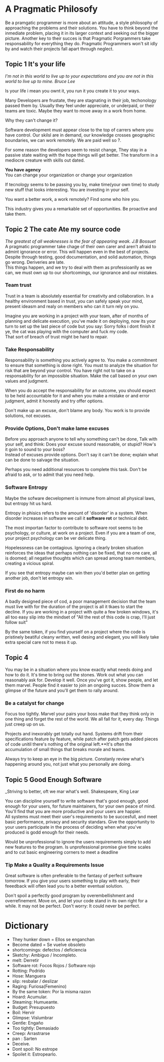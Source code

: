 # A Pragmatic Philosofy


Be a pramgatic programmer is more about an attitude, a style philosophy of approaching the problems and their solutions. You have to think beyond  the inmediate problem, placing it in its larger context and seeking out the bigger picture.
Another key to their succes is that Pragmatic Porgrammers take responsability for everything they do. Pragmatic Programmers won't sit idly by and watch their projects fall apart through neglect. 

## Topic 1 It's your life


_I'm not in this world to live up to your expectations and you are not in this world to live up to mine. Bruce Lee_

Is your life i mean you ownt it, you run it you create it to your ways.

Many Developers are frustate, they are stagnating in their job, techonology passed them by. Usually they feel under appreciate, or underpaid, or their teams are toxic. Maybe they want to move away in a work from home.

Why they can't change it?

Software development must appear close to the top of carrers where you have control. Our skilsl are in demand, our knowledge crosses geographic boundaries, we can work remotely. We are paid well so ?.

For some reason the developers seem to resist change, They stay in a passive state waiting with the hope things will get better. The transform in a mediocre creature with skills out dated.

**You have agency**
<br>
You can change your organization or change your organization

If tecnology seems to be passing you by, make time(your own time) to study new stuff that looks interesting. You are investing in your self.

You want a better work, a work remotely? Find some who hire you. 

This  industry gives you a remarkable set of opportunities. Be proactive and take them.

## Topic 2 The cate Ate my source code

_The greatest of all weaknesses is the fear of appearing weak.
J.B Bossuet_
<br>
A pragmatic programmer take chage of their own carer and aren't afraid to admint ignorance or error. This will happen even in the best of projects. Despite through testing, good documentation, and solid automation, things go wrong. Deriveries are late. 
<br>
This things happen, and we try to deal with them as professioanlly as we can, we must own up to our shortcomings, our ignorance and our mistakes.

### Team trust

Trust in a team is absolutely essential for creativity and collaboration. In a healthy environment based in trust, you can safely speak your mind, present ideasm and realy on members who can it turn rely on you. 

Imagine you are working in a project with your team, after of months of planning and delicate execution, you've made it on deploying, now its your turn to set up the last piece of code but you say: Sorry folks i dont finish it ye, the cat was playing with the computer and fuck my code. 
<br>
That sort of breach of trust might be hard to repair.

### Take Responsability 

Responsability is something you actively agree to. You make a commitment to ensure that something is done right. You must to analyze the situation for risk that are beyond your control. You have right not to take on a responsability for an impossible situation. Make the call based on your own values and judgment.


When you do accept the responsability for an outcome, you should expect to be held accountable for it and when you make a mistake or and error judgment, admit it honestly and try offer options.

Don't make up an excuse, don't blame any body. You work is to provide solutions, not excuses.

### Provide Options, Don't make lame excuses

Before you approach anyone to tell why something can't be done, Talk with your self, and think: Does your excuse sound reasonable, or stupid? How's it goin to sound to your boss?
<br>
Instead of excuses provide options.
Don't say it can't be done; explain what can be done to salvage the situation. 

Perhaps you need additional resources to complete this task. Don't be afraid to ask, or to admit that you need help.

### Software Entropy

Maybe the sofware decvelopment is inmune from almost all physical laws, but entropy hit us hard. 

Entropy in phisics refers to the amount of 'disorder' in a system.
When disorder increases in software we call it **software rot** or technical debt. 

The most importan factor to contribute to software root seems to be psychology, or culture, at work on a project. Even if you are a team of one, your project psychology can be ver delicate thing.

Hopelessness can be contagious. Ignoring a clearly broken situation reinforces the ideas that perhaps nothing can be fixed, that no one care, all is doomed; all negative thoughts which can spread among team members, creating a vicious spiral.

If you see that entropy maybe can win then you'd better plan on getting another job, don't let entropy win.

### First do no harm

A badly designed piece of cod, a poor management decision that the team must live with for the duration of the project is all it tkaes to start the decline. If you are working in a project with quite a few broken windows, it's all too easy slip into the mindset of "All the rest of this code is crap, I'll just follow suit"

By the same token, if you find yourself on a project where the code is pristinely beatiful cleany written, well desing and elegant, you will likely take extra special care not to mess it up. 

## Topic 4

You may be in a situation where you know exactly what needs doing and how to do it. It's time to bring out the stones. Work out what you can reasonably ask for. Develop it well. Once you've got it, show people, and let them marvel. People find it easier to join an ongoing succes. Show them a glimpse of the future and you'll get them to rally around. 

### Be a catalyst for change

Focus too tightly. Marvel your pairs your boss make that they think only in one thing and forget the rest of the world. We all fall for it, every day. Things just creep up on us. 

Projects and inexorably get totally out hand. Systems drift from their specifications feature by feature, while patch after patch gets added pieces of code unitil there's nothing of the original left.**It's often the accumulation of small things that breaks morale and teams.

Always try to keep an eye in the big picture. Constanly review what's happening around you, not just what you personally are doing.


## Topic 5 Good Enough Software

_Striving to better, oft we mar what's well. Shakespeare, King Lear


You can discipline yourself to write software that's good enough, good enough for your users, for future maintainers, for your own peace of mind. You'll find that you are more productive and your users are happier. 
<br>
All systems must meet their user's requirements to be succesfull, and meet basic performance, privacy and security standars. Give the opportunity to your users participate in the process of deciding when what you've produced is godd enough for their needs.

Would be unprofessional to ignore the users requirements simply to add new features to the program. Is unprofessional  promise give time scales and to cut basic engineering corners to meet a deadline

### Tip Make a Quality a Requirements Issue

Great software is often preferable to the fantasy of perfect software tomorrow. If you give your users something to play with early, their feeedback will often lead you to a better eventual solution.


Don't spoil a perfectly good program by overembellishment and overrefinement. Move on, and let your code stand in its own right for a while. It may not be perfect. Don't worry: It could never be perfect.

# Dictionary

- They hunker down = Ellos se enganchan
- Become dated = Se vuelve obsoleto
- shortcomings: defectos / deficiencia
- Sketchy: Ambiguo / Incompleto.
- melt: Derretir
- Software rot: Focos Rojos / Software rojo
- Rotting: Podrido
- Hose: Manguera
- slip: resbalar / deslizar
- Raging: Furiosa(Femenino)
- By the same token: Por la misma razon
- Hoard: Acumular.
- Steaming: Humueante.
- Budget: Presupuesto
- Boil: Hervir
- Glimpse: Vislumbrar
- Gentle: Engaño
- Too tightly: Demasiado
- Creep: Arrastrarse
- pan : Sarten 
- Deceive.
- Dont spoil: No estrope
- Spoilet it: Estropearlo.
